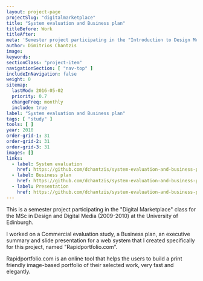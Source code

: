 ```yaml
---
layout: project-page
projectSlug: "digitalmarketplace"
title: "System evaluation and Business plan"
titleBefore: Work
titleAfter:
meta: 'Semester project participating in the "Introduction to Design Media" class for the MSc in Design and Digital Media (2009-2010) at the University of Edinburgh.'
author: Dimitrios Chantzis
image:
keywords:
sectionClass: "project-item"
navigationSection: [ "nav-top" ]
includeInNavigation: false
weight: 0
sitemap:
  lastMod: 2016-05-02
  priority: 0.7
  changeFreq: monthly
  include: true
label: "System evaluation and Business plan"
tags: [ "study" ]
tools: [ ]
year: 2010
order-grid-1: 31
order-grid-2: 31
order-grid-3: 31
images: []
links:
  - label: System evaluation
    href: https://github.com/dchantzis/system-evaluation-and-business-plan/blob/master/submission01-system-evaluation.pdf
  - label: Business plan
    href: https://github.com/dchantzis/system-evaluation-and-business-plan/blob/master/submission02-business-plan.pdf
  - label: Presentation
    href: https://github.com/dchantzis/system-evaluation-and-business-plan/blob/master/presentation.pdf
---
```


This is a semester project participating in the "Digital Marketplace" class for the MSc in Design and Digital Media (2009-2010) at the University of Edinburgh.

I worked on a Commercial evaluation study, a Business plan, an executive summary and slide presentation for a web system that I created specifically for this project, named "Rapidportfolio.com".

Rapidportfolio.com is an online tool that helps the users to build a print friendly image-based portfolio of their selected work, very fast and elegantly.

